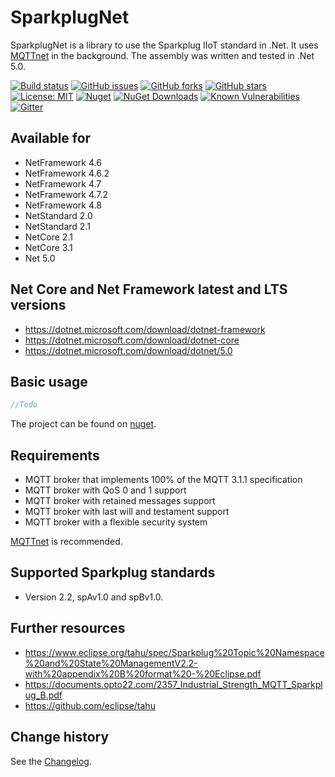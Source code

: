 SparkplugNet
====================================

SparkplugNet is a library to use the Sparkplug IIoT standard in .Net. It uses [MQTTnet](https://github.com/chkr1011/MQTTnet) in the background.
The assembly was written and tested in .Net 5.0.

[![Build status](https://ci.appveyor.com/api/projects/status/w6pu8fcav4n7651t?svg=true)](https://ci.appveyor.com/project/SeppPenner/sparkplugnet)
[![GitHub issues](https://img.shields.io/github/issues/SeppPenner/SparkplugNet.svg)](https://github.com/SeppPenner/SparkplugNet/issues)
[![GitHub forks](https://img.shields.io/github/forks/SeppPenner/SparkplugNet.svg)](https://github.com/SeppPenner/SparkplugNet/network)
[![GitHub stars](https://img.shields.io/github/stars/SeppPenner/SparkplugNet.svg)](https://github.com/SeppPenner/SparkplugNet/stargazers)
[![License: MIT](https://img.shields.io/badge/License-MIT-blue.svg)](https://raw.githubusercontent.com/SeppPenner/SparkplugNet/master/License.txt)
[![Nuget](https://img.shields.io/badge/SparkplugNet-Nuget-brightgreen.svg)](https://www.nuget.org/packages/SparkplugNet/)
[![NuGet Downloads](https://img.shields.io/nuget/dt/SparkplugNet.svg)](https://www.nuget.org/packages/SparkplugNet/)
[![Known Vulnerabilities](https://snyk.io/test/github/SeppPenner/SparkplugNet/badge.svg)](https://snyk.io/test/github/SeppPenner/SparkplugNet)
[![Gitter](https://badges.gitter.im/SparkplugNet/community.svg)](https://gitter.im/SparkplugNet/community?utm_source=badge&utm_medium=badge&utm_campaign=pr-badge)

## Available for
* NetFramework 4.6
* NetFramework 4.6.2
* NetFramework 4.7
* NetFramework 4.7.2
* NetFramework 4.8
* NetStandard 2.0
* NetStandard 2.1
* NetCore 2.1
* NetCore 3.1
* Net 5.0

## Net Core and Net Framework latest and LTS versions
* https://dotnet.microsoft.com/download/dotnet-framework
* https://dotnet.microsoft.com/download/dotnet-core
* https://dotnet.microsoft.com/download/dotnet/5.0

## Basic usage

```csharp
//Todo
```

The project can be found on [nuget](https://www.nuget.org/packages/SparkplugNet/).

## Requirements
* MQTT broker that implements 100% of the MQTT 3.1.1 specification
* MQTT broker with QoS 0 and 1 support
* MQTT broker with retained messages support
* MQTT broker with last will and testament support
* MQTT broker with a flexible security system

[MQTTnet](https://github.com/chkr1011/MQTTnet) is recommended.

## Supported Sparkplug standards
* Version 2.2, spAv1.0 and spBv1.0.

## Further resources

* https://www.eclipse.org/tahu/spec/Sparkplug%20Topic%20Namespace%20and%20State%20ManagementV2.2-with%20appendix%20B%20format%20-%20Eclipse.pdf
* https://documents.opto22.com/2357_Industrial_Strength_MQTT_Sparkplug_B.pdf
* https://github.com/eclipse/tahu

Change history
--------------

See the [Changelog](https://github.com/SeppPenner/SparkplugNet/blob/master/Changelog.md).
